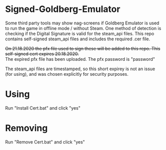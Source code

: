 # Signed-Goldberg-Emulator
Some third party tools may show nag-screens if Goldberg Emulator is used to run the game in offline mode / without Steam.
One method of detection is checking if the Digital Signature is valid for the steam_api files.
This repo contains self-signed steam_api files and includes the required .cer file.

~~On 21.18.2020 the pfx file used to sign these will be added to this repo. This self-signed cert expires 20.18.2020.~~  
The expired pfx file has been uploaded. The pfx password is "password"

The steam_api files are timestamped, so this short expirey is not an issue (for using), and was chosen explicitly for security purposes.


# Using
Run "Install Cert.bat" and click "yes"

# Removing
Run "Remove Cert.bat" and click "yes"
